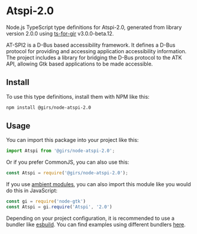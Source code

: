 
# Atspi-2.0

Node.js TypeScript type definitions for Atspi-2.0, generated from library version 2.0.0 using [ts-for-gir](https://github.com/gjsify/ts-for-gjs) v3.0.0-beta.12.

AT-SPI2 is a D-Bus based accessibility framework. It defines a D-Bus protocol for providing and accessing application accessibility information. The project includes a library for bridging the D-Bus protocol to the ATK API, allowing Gtk based applications to be made accessible.

## Install

To use this type definitions, install them with NPM like this:
```bash
npm install @girs/node-atspi-2.0
```

## Usage

You can import this package into your project like this:
```ts
import Atspi from '@girs/node-atspi-2.0';
```

Or if you prefer CommonJS, you can also use this:
```ts
const Atspi = require('@girs/node-atspi-2.0');
```

If you use [ambient modules](https://github.com/gjsify/ts-for-gir/tree/main/packages/cli#ambient-modules), you can also import this module like you would do this in JavaScript:

```ts
const gi = require('node-gtk')
const Atspi = gi.require('Atspi', '2.0')
```

Depending on your project configuration, it is recommended to use a bundler like [esbuild](https://esbuild.github.io/). You can find examples using different bundlers [here](https://github.com/gjsify/ts-for-gir/tree/main/examples).